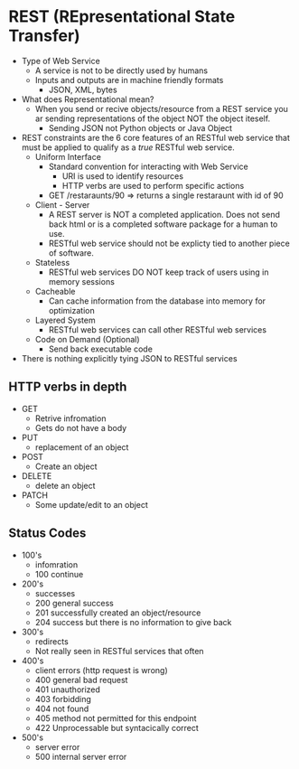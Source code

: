 # REST (REpresentational State Transfer)
- Type of Web Service
    - A service is not to be directly used by humans
    - Inputs and outputs are in machine friendly formats
        - JSON, XML, bytes
- What does Representational mean?
    - When you send or recive objects/resource from a REST service you ar sending representations of the object NOT the object iteself.
        - Sending JSON not Python objects or Java Object
- REST constraints are the 6 core features of an RESTful web service that must be applied to qualify as a *true* RESTful web service.
    - Uniform Interface
        - Standard convention for interacting with Web Service
            - URI is used to identify resources
            - HTTP verbs are used to perform specific actions
        - GET /restaraunts/90 => returns a single restaraunt with id of 90
    - Client - Server
        - A REST server is NOT a completed application. Does not send back html
        or is a completed software package for a human to use.
        - RESTful web service should not be explicty tied to another piece of software.
    - Stateless
        - RESTful web services DO NOT keep track of users using in memory sessions
    - Cacheable
        - Can cache information from the database into memory for optimization
    - Layered System
        - RESTful web services can call other RESTful web services
    - Code on Demand (Optional)
        - Send back executable code
- There is nothing explicitly tying JSON to RESTful services

## HTTP verbs in depth
- GET
    - Retrive infromation
    - Gets do not have a body
- PUT
    - replacement of an object
- POST
    - Create an object
- DELETE
    - delete an object
- PATCH
    - Some update/edit to an object

## Status Codes
- 100's
    - infomration 
    - 100 continue
- 200's
    - successes
    - 200 general success
    - 201 successfully created an object/resource
    - 204 success but there is no information to give back
- 300's
    - redirects
    - Not really seen in RESTful services that often
- 400's
    - client errors (http request is wrong)
    - 400 general bad request
    - 401 unauthorized
    - 403 forbidding
    - 404 not found
    - 405 method not permitted for this endpoint
    - 422 Unprocessable but syntacically correct
- 500's
    - server error
    - 500 internal server error








